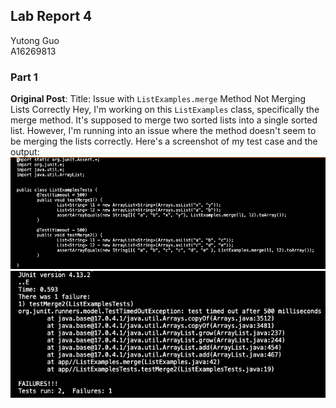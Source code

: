 ## Lab Report 4
Yutong Guo<br>
A16269813<br>
### Part 1
**Original Post**:
Title: Issue with `ListExamples.merge` Method Not Merging Lists Correctly
Hey, I'm working on this `ListExamples` class, specifically the merge method. It's supposed to merge two sorted lists into a single sorted list. However, I'm running into an issue where the method doesn't seem to be merging the lists correctly. Here's a screenshot of my test case and the output:
![Image](test.png)<br>
![Image](result.png)<br>
